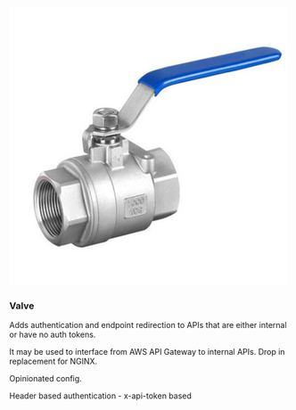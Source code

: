 ![Valve](valve-image.jpg)

### Valve

Adds authentication and endpoint redirection to APIs that are either internal or have no auth tokens.

It may be used to interface from AWS API Gateway to internal APIs. Drop in replacement for NGINX.

Opinionated config. 

Header based authentication - x-api-token based

